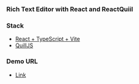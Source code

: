### Rich Text Editor with React and ReactQuiil

### Stack

- [React + TypeScript + Vite](https://vitejs.dev/guide/)
- [QuillJS](https://quilljs.com/)

### Demo URL

- [Link](https://rich-editor-mu.vercel.app/)

